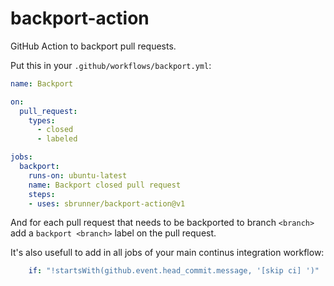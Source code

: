 # backport-action

GitHub Action to backport pull requests.

Put this in your `.github/workflows/backport.yml`:

```yaml
name: Backport

on:
  pull_request:
    types:
      - closed
      - labeled

jobs:
  backport:
    runs-on: ubuntu-latest
    name: Backport closed pull request
    steps:
    - uses: sbrunner/backport-action@v1
```

And for each pull request that needs to be backported to branch `<branch>` add a `backport <branch>` label on the pull request.

It's also usefull to add in all jobs of your main continus integration workflow:

```yaml
    if: "!startsWith(github.event.head_commit.message, '[skip ci] ')"
```

